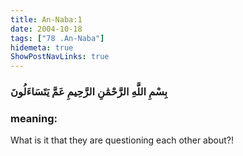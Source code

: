 ```yaml
---
title: An-Naba:1
date: 2004-10-18
tags: ["78 .An-Naba"]
hidemeta: true 
ShowPostNavLinks: true 
---
```

### بِسْمِ اللَّهِ الرَّحْمَٰنِ الرَّحِيمِ عَمَّ يَتَسَاءَلُونَ
### meaning: 
What is it that they are questioning each other about?!
